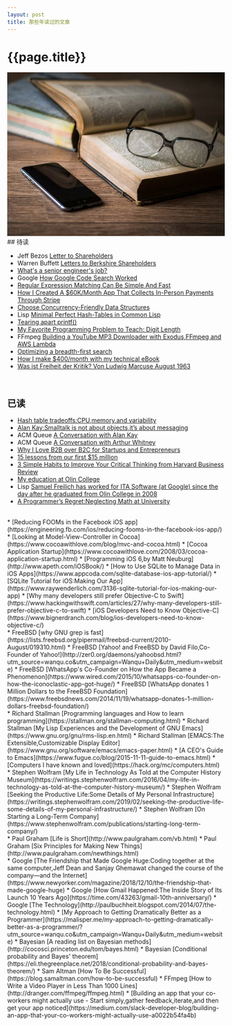 ```yaml
---
layout: post
title: 那些年读过的文章
---
```

{{page.title}}
============================
<img src="/images/posts/2020-01-12/Reading.jpeg">
## 待读

* Jeff Bezos [Letter to Shareholders](https://ir.aboutamazon.com/annual-reports)
* Warren Buffett [Letters to Berkshire Shareholders](http://www.berkshirehathaway.com/letters/letters.html)
* [What's a senior engineer's job?](https://jvns.ca/blog/senior-engineer/?utm_source=wanqu.co&utm_campaign=Wanqu+Daily&utm_medium=website)
* Google [How Google Code Search Worked](https://swtch.com/%7Ersc/regexp/regexp4.html)
* [Regular Expression Matching Can Be Simple And Fast](https://swtch.com/~rsc/regexp/regexp1.html)
* [How I Created A $60K/Month App That Collects In-Person Payments Through Stripe](https://www.starterstory.com/stripe-in-person-payments)
* [Choose Concurrency-Friendly Data Structures](https://www.drdobbs.com/parallel/choose-concurrency-friendly-data-structu/208801371?pgno=1)
* Lisp [Minimal Perfect Hash-Tables in Common Lisp](http://lisp-univ-etc.blogspot.com/2018/01/minimal-perfect-hash-tables-in-common.html)
* [Tearing apart printf()](http://www.maizure.org/projects/printf/)
* [My Favorite Programming Problem to Teach: Digit Length](https://jstrieb.github.io/posts/digit-length/)
* FFmpeg [Building a YouTube MP3 Downloader with Exodus,FFmpeg and AWS Lambda](https://intoli.com/blog/youtube-mp3-downloader/)
* [Optimizing a breadth-first search](https://www.snellman.net/blog/archive/2018-07-23-optimizing-breadth-first-search/)
* [How I make $400/month with my technical eBook](https://twitter.com/SahinKevin/status/1216343661459451906)
* [Was ist Freiheit der Kritik? Von Ludwig Marcuse August 1963](https://www.zeit.de/1963/31/was-ist-freiheit-der-kritik)

<br/>

## 已读

* [Hash table tradeoffs:CPU,memory,and variability](https://medium.com/@leventov/hash-table-tradeoffs-cpu-memory-and-variability-22dc944e6b9a)
* [Alan Kay:Smalltalk is not about objects,it’s about messaging](http://lists.squeakfoundation.org/pipermail/squeak-dev/1998-October/017019.html)
* ACM Queue [A Conversation with Alan Kay](https://queue.acm.org/detail.cfm?id=1039523)
* ACM Queue [A Conversation with Arthur Whitney](https://queue.acm.org/detail.cfm?id=1531242)
* [Why I Love B2B over B2C for Startups and Entrepreneurs](https://www.atrium.co/blog/b2b-vs-b2c/?utm_source=wanqu.co&utm_campaign=Wanqu+Daily&utm_medium=website)
* [15 lessons from our first $15 million](https://nathanbarry.com/15-lessons-15-million/?utm_source=wanqu.co&utm_campaign=Wanqu+Daily&utm_medium=website)
* [3 Simple Habits to Improve Your Critical Thinking from Harvard Business Review](https://hbr.org/2019/05/3-simple-habits-to-improve-your-critical-thinking)
* [My education at Olin College](https://physicstoday.scitation.org/do/10.1063/PT.5.2015/full/)
* Lisp [Samuel Freilich has worked for ITA Software (at Google) since the day after he graduated from Olin College in 2008](http://olin.edu/blog/career-and-graduate-stories/post/google-veteran-sam-freilich-08/)
* [A Programmer’s Regret:Neglecting Math at University](https://awalterschulze.github.io/blog/post/neglecting-math-at-university/)

<br/>
* [Reducing FOOMs in the Facebook iOS app](https://engineering.fb.com/ios/reducing-fooms-in-the-facebook-ios-app/)
* [Looking at Model-View-Controller in Cocoa](https://www.cocoawithlove.com/blog/mvc-and-cocoa.html)
* [Cocoa Application Startup](https://www.cocoawithlove.com/2008/03/cocoa-application-startup.html)
* [Programming iOS 6,by Matt Neuburg](http://www.apeth.com/iOSBook/)
* [How to Use SQLite to Manage Data in iOS Apps](https://www.appcoda.com/sqlite-database-ios-app-tutorial/)
* [SQLite Tutorial for iOS:Making Our App](https://www.raywenderlich.com/3136-sqlite-tutorial-for-ios-making-our-app)
* [Why many developers still prefer Objective-C to Swift](https://www.hackingwithswift.com/articles/27/why-many-developers-still-prefer-objective-c-to-swift)
* [iOS Developers Need to Know Objective-C](https://www.bignerdranch.com/blog/ios-developers-need-to-know-objective-c/)

<br/>
* FreeBSD [why GNU grep is fast](https://lists.freebsd.org/pipermail/freebsd-current/2010-August/019310.html)
* FreeBSD [Yahoo! and FreeBSD by David Filo,Co-Founder of Yahoo!](http://zer0.org/daemons/yahoobsd.html?utm_source=wanqu.co&utm_campaign=Wanqu+Daily&utm_medium=website)
* FreeBSD [WhatsApp's Co-Founder on How the App Became a Phenomenon](https://www.wired.com/2015/10/whatsapps-co-founder-on-how-the-iconoclastic-app-got-huge/)
* FreeBSD [WhatsApp donates 1 Million Dollars to the FreeBSD Foundation](https://www.freebsdnews.com/2014/11/19/whatsapp-donates-1-million-dollars-freebsd-foundation/)

<br/>
* Richard Stallman [Programming languages and How to learn programming](https://stallman.org/stallman-computing.html)
* Richard Stallman [My Lisp Experiences and the Development of GNU Emacs](https://www.gnu.org/gnu/rms-lisp.en.html)
* Richard Stallman [EMACS:The Extensible,Customizable Display Editor](https://www.gnu.org/software/emacs/emacs-paper.html)
* [A CEO's Guide to Emacs](https://www.fugue.co/blog/2015-11-11-guide-to-emacs.html)
* [Computers I have known and loved](https://hack.org/mc/computers.html)

<br/>
* Stephen Wolfram [My Life in Technology As Told at the Computer History Museum](https://writings.stephenwolfram.com/2016/04/my-life-in-technology-as-told-at-the-computer-history-museum/)
* Stephen Wolfram [Seeking the Productive Life:Some Details of My Personal Infrastructure](https://writings.stephenwolfram.com/2019/02/seeking-the-productive-life-some-details-of-my-personal-infrastructure/)
* Stephen Wolfram [On Starting a Long-Term Company](https://www.stephenwolfram.com/publications/starting-long-term-company/)

<br/>
* Paul Graham [Life is Short](http://www.paulgraham.com/vb.html)
* Paul Graham [Six Principles for Making New Things](http://www.paulgraham.com/newthings.html)

<br/>
* Google [The Friendship that Made Google Huge:Coding together at the same computer,Jeff Dean and Sanjay Ghemawat changed the course of the company—and the Internet](https://www.newyorker.com/magazine/2018/12/10/the-friendship-that-made-google-huge)
* Google [How Gmail Happened:The Inside Story of Its Launch 10 Years Ago](https://time.com/43263/gmail-10th-anniversary/)
* Google [The Technology](http://paulbuchheit.blogspot.com/2014/07/the-technology.html)
* [My Approach to Getting Dramatically Better as a Programmer](https://malisper.me/my-approach-to-getting-dramatically-better-as-a-programmer/?utm_source=wanqu.co&utm_campaign=Wanqu+Daily&utm_medium=website)
* Bayesian [A reading list on Bayesian methods](http://cocosci.princeton.edu/tom/bayes.html)
* Bayesian [Conditional probability and Bayes' theorem](https://eli.thegreenplace.net/2018/conditional-probability-and-bayes-theorem/)
* Sam Altman [How To Be Successful](https://blog.samaltman.com/how-to-be-successful)
* FFmpeg [How to Write a Video Player in Less Than 1000 Lines](http://dranger.com/ffmpeg/ffmpeg.html)
* [Building an app that your co-workers might actually use - Start simply,gather feedback,iterate,and then get your app noticed](https://medium.com/slack-developer-blog/building-an-app-that-your-co-workers-might-actually-use-a0022b54fa4b)
